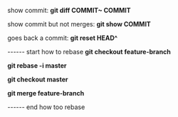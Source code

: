 show commit: **git diff COMMIT~ COMMIT**

show commit but not merges: **git show COMMIT**

goes back a commit: **git reset HEAD^**

------ start how to rebase
**git checkout feature-branch**

**git rebase -i master**

**git checkout master**

**git merge feature-branch**

------ end how too rebase

